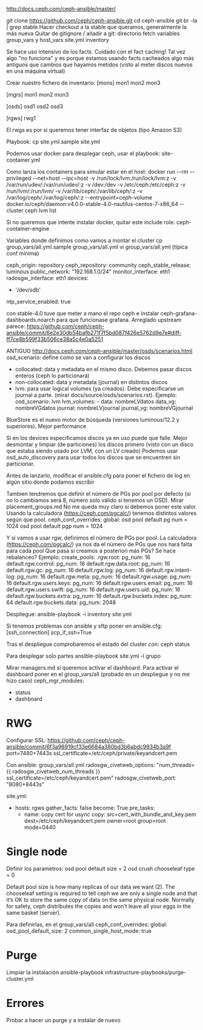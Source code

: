 http://docs.ceph.com/ceph-ansible/master/

git clone https://github.com/ceph/ceph-ansible.git
cd ceph-ansible
git br -la | grep stable
Hacer checkout a la stable que queramos, generalmente la más nueva
Quitar de gitignore / añadir a git:
  directorio fetch
  variables group_vars y host_vars
  site.yml
  inventory

Se hace uso intensivo de los facts. Cuidado con el fact caching!
Tal vez algo "no funciona" y es porque estamos usando facts cacheados algo más antiguos que cambios que hayamos metidos (visto al meter discos nuevos en una máquina virtual)


Crear nuestro fichero de inventario:
[mons]
mon1
mon2
mon3

[mgrs]
mon1
mon2
mon3

[osds]
osd1
osd2
osd3

[rgws]
rwg1


El rwgs es por si queremos tener interfaz de objetos (tipo Amazon S3)

Playbook:
cp site.yml.sample site.yml

Podemos usar docker para desplegar ceph, usar el playbook:
site-container.yml

Como lanza los containers para simular estar en el host:
docker run --rm --privileged --net=host --ipc=host -v /run/lock/lvm:/run/lock/lvm:z -v /var/run/udev/:/var/run/udev/:z -v /dev:/dev -v /etc/ceph:/etc/ceph:z -v /run/lvm/:/run/lvm/ -v /var/lib/ceph/:/var/lib/ceph/:z -v /var/log/ceph/:/var/log/ceph/:z --entrypoint=ceph-volume docker.io/ceph/daemon:v4.0.0-stable-4.0-nautilus-centos-7-x86_64 --cluster ceph lvm list

Si no queremos que intente instalar docker, quitar este include role: ceph-container-engine

Variables donde definimos como vamos a montar el cluster
cp group_vars/all.yml.sample group_vars/all.yml
vi group_vars/all.yml (típica conf mínima)

ceph_origin: repository
ceph_repository: community
ceph_stable_release: luminous
public_network: "192.168.1.0/24"
monitor_interface: eth1
radosgw_interface: eth1
devices:
  - '/dev/sdb'

ntp_service_enabled: true

con stable-4.0 tuve que meter a mano el repo ceph e instalar ceph-grafana-dashboards.noarch para que funcionase grafana. Arreglado upstream parece: https://github.com/ceph/ceph-ansible/commit/6e2e30db54bafb271f7f5bd087f426e5762d9e7e#diff-ff7ce8b599f33b506ce38a5c4e0a5251




ANTIGUO
http://docs.ceph.com/ceph-ansible/master/osds/scenarios.html
osd_scenario: define como se van a configurar los discos
  - collocated: data y metadata en el mismo disco. Debemos pasar discos enteros (ceph lo particionará)
  - non-collocated: data y metadata (journal) en distintos discos
  - lvm: para usar logical volumes (ya creados). Debe especificarse un journal a parte. (mirar docs/source/osds/scenarios.rst). Ejemplo:
         osd_scenario: lvm
         lvm_volumes:
           - data: nombreLVdatos
             data_vg: nombreVGdatos
             journal: nombreLVjournal
             journal_vg: nombreVGjournal


BlueStore es el nuevo motor de búsqueda (versiones luminous/12.2 y superiores). Mejor performance

Si en los devices especificamos discos ya en uso puede que falle. Mejor desmontar y limpiar (de particiones) los discos primero (visto con un disco que estaba siendo usado por LVM, con un LV creado)
Podemos usar osd_auto_discovery para usar todos los discos que se encuentren sin particionar.

Antes de lanzarlo, modificar el ansible.cfg para poner el fichero de log en algún sitio donde podamos escribir

Tambien tendremos que definir el número de PGs por pool por defecto (si no lo cambiamos será 8, número solo válido si tenemos un OSD). Mirar placement_groups.md
No me queda muy claro si debemos poner este valor. Usando la calculadora (https://ceph.com/pgcalc/) tenemos distintos valores según que pool.
ceph_conf_overrides:
  global:
    osd pool default pg num = 1024
    osd pool default pgp num = 1024

Y si vamos a usar rgw, definimos el número de PGs por pool. La calculadora (https://ceph.com/pgcalc/) ya nos da el número de PGs que nos hará falta para cada pool
Que pasa si creamos a posteriori más PGs? Se hace rebalanceo?
Ejemplo:
create_pools:
  .rgw.root:
    pg_num: 16
  default.rgw.control:
    pg_num: 16
  default.rgw.data.root:
    pg_num: 16
  default.rgw.gc:
    pg_num: 16
  default.rgw.log:
    pg_num: 16
  default.rgw.intent-log:
    pg_num: 16
  default.rgw.meta:
    pg_num: 16
  default.rgw.usage:
    pg_num: 16
  default.rgw.users.keys:
    pg_num: 16
  default.rgw.users.email:
    pg_num: 16
  default.rgw.users.swift:
    pg_num: 16
  default.rgw.users.uid:
    pg_num: 16
  default.rgw.buckets.extra:
    pg_num: 16
  default.rgw.buckets.index:
    pg_num: 64
  default.rgw.buckets.data:
    pg_num: 2048



Despliegue:
ansible-playbook -i inventory site.yml


Si tenemos problemas con ansible y sftp poner en ansible.cfg:
[ssh_connection]
scp_if_ssh=True


Tras el despliegue comprobaremos el estado del cluster con:
ceph status


Para desplegar solo partes
ansible-playbook site.yml -l grupo


Mirar managers.md si queremos activar el dashboard.
Para activar el dashboard poner en el group_vars/all (probado en un despliegue y no me hizo caso)
ceph_mgr_modules:
  - status
  - dashboard


# RWG
Configurar SSL: https://github.com/ceph/ceph-ansible/commit/6f3a98919cf33e6684a380bd3b6abdc9934b3a9f
port=7480+7443s ssl_certificate=/etc/ceph/private/keyandcert.pem

Con ansible:
group_vars/all.yml
radosgw_civetweb_options: "num_threads={{ radosgw_civetweb_num_threads }} ssl_certificate=/etc/ceph/keyandcert.pem"
radosgw_civetweb_port: "8080+8443s"

site.yml:
- hosts: rgws
  gather_facts: false
  become: True
  pre_tasks:
    - name: copy cert for usync
      copy: src=cert_with_bundle_and_key.pem dest=/etc/ceph/keyandcert.pem
            owner=root group=root mode=0440




# Single node
Definir los parametros:
  osd pool default size = 2
  osd crush chooseleaf type = 0

Default pool size is how many replicas of our data we want (2).
The chooseleaf setting is required to tell ceph we are only a single node and that it’s OK to store the same copy of data on the same physical node. Normally for safety, ceph distributes the copies and won’t leave all your eggs in the same basket (server).

Para definirlas, en el group_vars/all
ceph_conf_overrides:
  global:
    osd_pool_default_size: 2
common_single_host_mode: true




# Purge
Limpiar la instalación
ansible-playbook infrastructure-playbooks/purge-cluster.yml


# Errores
Probar a hacer un purge y a instalar de nuevo

